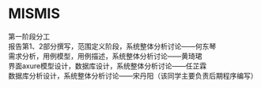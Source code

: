 # MISMIS
第一阶段分工</br>
报告第1、2部分撰写，范围定义阶段，系统整体分析讨论——何东琴</br>
需求分析，用例模型，用例描述，系统整体分析讨论——黄琦珺</br>
界面axure模型设计，数据库设计，系统整体分析讨论——任芷霖</br>
数据库分析设计，系统整体分析讨论——宋丹阳（该同学主要负责后期程序编写）</br>
